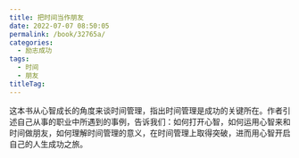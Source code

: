 ```yaml
---
title: 把时间当作朋友
date: 2022-07-07 08:50:05
permalink: /book/32765a/
categories:
  - 励志成功
tags:
  - 时间
  - 朋友
titleTag: 
---
```


这本书从心智成长的角度来谈时间管理，指出时间管理是成功的关键所在。作者引述自己从事的职业中所遇到的事例，告诉我们：如何打开心智，如何运用心智来和时间做朋友，如何理解时间管理的意义，在时间管理上取得突破，进而用心智开启自己的人生成功之旅。

<!-- more -->

<BookShelf
album="https://cdn.staticaly.com/gh/jonsam-ng/image-hosting@master/oxygen-space/image.6ijw8in0eiw0.webp"
:pages="248"
link="https://www.aliyundrive.com/s/Lf3g9CtFJ17"
douban="https://book.douban.com/subject/3609132/"
author="李笑来"
publisher="电子工业出版社"
intro="这本书从心智成长的角度来谈时间管理，指出时间管理是成功的关键所在。"
lang="中文"
/>
